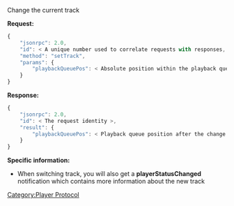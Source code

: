 Change the current track

**Request:**

``` javascript
{
    "jsonrpc": 2.0,
    "id": < A unique number used to correlate requests with responses, see JSON-RPC specification for more information >,
    "method": "setTrack",
    "params": {
        "playbackQueuePos": < Absolute position within the playback queue >
    }
}
```

**Response:**

``` javascript
{
    "jsonrpc": 2.0,
    "id": < The request identity >,
    "result": {
        "playbackQueuePos": < Playback queue position after the change >,
    }
}
```

**Specific information:**

  - When switching track, you will also get a **playerStatusChanged**
    notification which contains more information about the new track

[Category:Player Protocol](Category:Player_Protocol "wikilink")